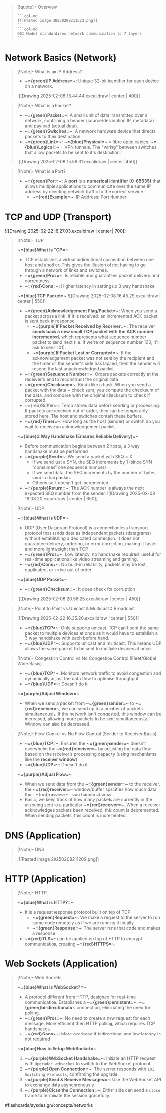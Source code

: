 > [!quote]+ Overview
> <!-- Multiline -->
>````col 
>```col-md 
> ![[Pasted image 20250208211523.png]]
>``` 
>```col-md 
>OSI Model standardises network communication to 7 layers
>``` 
>```` 
>

# Network Basics (Network)

>[!Note]- What is an IP Address?
> <!-- Multiline -->
> * **~={green}IP Address=~**: Unique 32-bit identifier for each device on a network. 
> 
> ![[Drawing 2025-02-08 15.44.44.excalidraw | center | 400]]

>[!Note]- What is a Packet?
> <!-- Multiline -->
> * **~={green}Packet=~**: A small unit of data transmitted over a network, containing a header (source/destination IP, metadata) and payload (actual data).
> * **~={green}Switches=~**: A network hardware device that directs packets to their destination.
> * **~={green}Link=~**: **~={blue}Physical=~** = fibre optic cables. **~={blue}Logical=~** = VPN tunnels. The "wiring" between switches that allow packets to be sent to it's destination.
> 
> ![[Drawing 2025-02-08 15.56.31.excalidraw | center |450]]

>[!Note]- What is a Port?
> <!-- Multiline -->
> * **~={green}Port=~**: A **port** is a **numerical identifier (0-65535)** that allows multiple applications to communicate over the same IP address by directing network traffic to the correct service.
> 	* **~={red}Example=~**: IP Address: Port Number

# TCP and UDP (Transport)

![[Drawing 2025-02-22 16.27.03.excalidraw | center | 700]]

>[!Note]- TCP
> <!-- Multiline -->
> **~={blue}What is TCP=~**
> * TCP establishes a virtual bidirectional connection between one host and another. This gives the illusion of not having to go through a network of links and switches.
> * **~={green}Pros=~**: Is reliable and guarantees packet delivery and correctness
> * **~={red}Cons=~**: Higher latency in setting up 3 way handshake
> 
> **~={blue}TCP Packet=~**
> ![[Drawing 2025-02-08 16.45.29.excalidraw | center | 550]]
> * **~={green}Acknowledgement Flag/Packet=~**: When you send a packet across a link, if it is received, an incremented ACK packet is sent back in response.
> 	* **~={purple}If Packet Received by Receiver=~**: The receiver **sends back a new small TCP packet with the ACK number incremented**, which represents what sequence number packet to send next (i.e. if we're on sequence number 100, it'll ask to send 101).
> 	* **~={purple}If Packet Lost or Corrupted=~**: If the acknowledgement packet was not sent by the recipient and the timer on the sender's side has lapped, then the sender will resend the last unacknowledged packet.
> * **~={green}Sequence Number=~**: Orders packets correctly at the receiver's end to reconstruct the original data
> * **~={green}Checksum=~**: Kinda like a hash. When you send a packet with the data + check sum, you compute the checksum of the data, and compare with the original checksum to check if corrupted.
> * ~={red}Buffer=~: Temp stores data before sending or processing. If packets are received out of order, they can be temporarily stored here. The host and switches contain these buffers.
> * **~={red}Timer=~**: How long as the host (sender) or switch do you wait to receive an acknowledgement packet.
> 
> **~={blue}3 Way Handshake (Ensures Reliable Delivery)=~**
> * Before communication begins between 2 hosts, a 3 way handshake must be performed
> * **~={purple}Send=~**: We send a packet with SEQ = X.
> 	* If we send just a SYN, the SEQ increments by 1 (since SYN “consumes” one sequence number)
> 	* If we send data, the SEQ increments by the number of bytes sent in that packet.
> 	* Otherwise it doesn't get incremented.
> * **~={purple}Return=~**: The ACK number is always the next expected SEQ number from the sender.
> ![[Drawing 2025-02-08 18.08.20.excalidraw | center | 650]]
> 

>[!Note]- UDP
> <!-- Multiline -->
> **~={blue}What is UDP=~**
> * UDP (User Datagram Protocol) is a connectionless transport protocol that sends data as independent packets (datagrams) without establishing a dedicated connection. It does not guarantee delivery, ordering, or error correction, making it faster and more lightweight than TCP
> * **~={green}Pros=~**: Low latency, no handshake required, useful for real-time applications like video streaming and gaming.
> * **~={red}Cons=~**: No built-in reliability, packets may be lost, duplicated, or arrive out of order.
> 
> **~={blue}UDP Packet=~**
> * **~={green}Checksum=~**: It does check for corruption
> 
> ![[Drawing 2025-02-08 20.56.25.excalidraw | center | 450]]

>[!Note]- Point to Point vs Unicast & Multicast & Broadcast
> <!-- Multiline -->
> ![[Drawing 2025-02-22 16.35.20.excalidraw | center | 550]]
> * **~={blue}TCP=~**: Only supports unicast. TCP can't sent the same packet to multiple devices at once as it would have to establish a 3 way handshake with each before hand.
> * **~={blue}UDP=~**: Supports unicast and multicast. This means UDP allows the same packet to be sent to multiple devices at once.

>[!Note]- Congestion Control vs No Congestion Control (Fleet/Global Wide Basis)
> <!-- Multiline -->
> * **~={blue}TCP=~**: Monitors network traffic to avoid congestion and dynamically adjust the data flow to optimise throughput
> * **~={blue}UDP=~**: Doesn't do it
> 
> **~={purple}Adjust Window=~**
> * When we send a packet from **~={green}sender=~** to **~={red}receiver=~**, we can send up to $x$ number of packets simultaneously. If the network isn't congested, this window can be increased, allowing more packets to be sent simultaneously. Window can also be decreased.

>[!Note]- Flow Control vs No Flow Control (Sender to Receiver Basis)
> <!-- Multiline -->
> * **~={blue}TCP=~**: Ensures the **~={green}sender=~** doesn’t overwhelm the **~={red}receiver=~** by adjusting the data flow based on the receiver’s processing capacity (using mechanisms like the **receiver window**)
> * **~={blue}UDP=~**: Doesn't do it
> 
> **~={purple}Adjust Flow=~**
> * When we send data from the **~={green}sender=~** to the receiver, the **~={red}receiver=~** window/buffer specifies how much data the ~={red}receiver=~ can handle at once
> * Basic, we keep track of how many packets are currently in the air/being sent to a particular **~={red}receiver=~**. When a receiver acknowledges packets been received, this count is decremented. When sending packets, this count is incremented.

# DNS (Application)

>[!Note]- DNS
> <!-- Multiline -->
> ![[Pasted image 20250208211209.png]]

# HTTP (Application)

>[!Note]- HTTP
> <!-- Multiline -->
> **~={blue}What is HTTP?=~**
> * It is a request response protocol built on top of TCP
> 	* **~={green}Request=~**: We make a request to the server to run some code remotely as if we are running it locally
> 	* **~={green}Response=~**: The server runs that code and makes a response
> * **~={red}TLS=~** can be applied on top of HTTP to encrypt communication, creating **~={red}HTTPS=~**.

# Web Sockets (Application)

>[!Note]- Web Sockets
> <!-- Multiline -->
> **~={blue}What is WebSocket?=~**
>* A protocol different from HTTP, designed for real-time communication. Establishes a **~={green}persistent=~**, **~={green}bi-directional=~** connection, eliminating the need for polling.
>* **~={green}Pros=~**: No need to create a new request for each message. More efficient then HTTP polling, which requires TCP handshakes.
>* **~={red}Cons=~**: More overhead if bidirectional and low latency is not required
>
>**~={blue}How to Setup WebSocket=~**
>1. **~={purple}WebSocket Handshake=~**: Initiate an HTTP request with `Upgrade: websocket` to switch to the WebSocket protocol.
>2. **~={purple}Open Connection=~**: The server responds with `101 Switching Protocols`, confirming the upgrade.
>3. **~={purple}Send & Receive Messages=~**: Use the WebSocket API to exchange data asynchronously.
>4. **~={purple}Close the Connection=~**: Either side can send a `close` frame to terminate the session gracefully.

#flashcards/sysdesign/concepts/networks